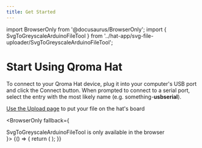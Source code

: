 ```yaml
---
title: Get Started
---
```


import BrowserOnly from '@docusaurus/BrowserOnly';
import { SvgToGreyscaleArduinoFileTool } from '../hat-app/svg-file-uploader/SvgToGreyscaleArduinoFileTool';

# Start Using Qroma Hat

To connect to your Qroma Hat device, plug it into your computer's USB port
  and click the Connect button. When prompted
to connect to a serial port, select the entry with the most likely name 
(e.g. something-<b>usbserial</b>).

[Use the Upload page](/advanced-io/upload-file) to put your file on the hat's board


<BrowserOnly fallback={<div>SvgToGreyscaleArduinoFileTool is only available in the browser</div>}>
  {() => {
    return (
      <SvgToGreyscaleArduinoFileTool 
        />
    );
  }}
</BrowserOnly>
